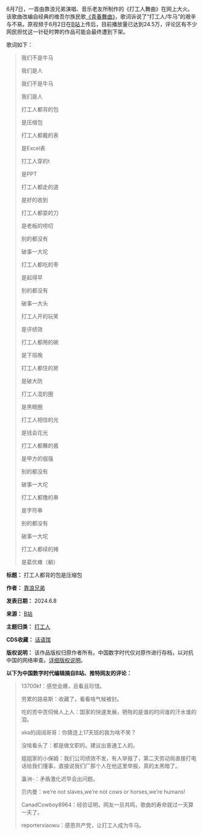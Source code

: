 6月7日，一首由靠浪兄弟演唱、音乐老友所制作的《打工人舞曲》在网上大火。该歌曲改编自经典的维吾尔族民歌[《青春舞曲》](https://youtu.be/aNzZ09_-_jA?si=pE0SzCSjUMCZHaVz "《青春舞曲》")，歌词诉说了“打工人/牛马”的艰辛与不易。原视频于6月2日在[B站](https://www.bilibili.com/video/BV17t421K7za/ "B站")上传后，目前播放量已达到24.5万，评论区有不少网民担忧这一针砭时弊的作品可能会最终遭到下架。



歌词如下：



> 我们不是牛马  
> 
> 我们是人  
> 
> 我们不是牛马  
> 
> 我们是人  
> 
> 打工人都背的包  
> 
> 是压缩包  
> 
> 打工人都戴的表  
> 
> 是Excel表  
> 
> 打工人穿的t  
> 
> 是PPT  
> 
> 打工人都走的道  
> 
> 是好的收到  
> 
> 打工人都耍的刀  
> 
> 是老板的唠叨  
> 
> 别的都没有  
> 
> 破事一大坨  
> 
> 打工人都吃的枣  
> 
> 是起得早  
> 
> 别的都没有  
> 
> 破事一大头  
> 
> 打工人开的玩笑  
> 
> 是评绩效  
> 
> 打工人都用的碗  
> 
> 是下班晚  
> 
> 打工人都住的房  
> 
> 是破大防  
> 
> 打工人混的圈  
> 
> 是黑眼圈  
> 
> 打工人相信的光  
> 
> 是钱会花光  
> 
> 打工人都蘸的酱  
> 
> 是甲方的倔强  
> 
> 别的都没有  
> 
> 破事一大坨  
> 
> 打工人都撸的串  
> 
> 是字符串  
> 
> 别的都没有  
> 
> 破事一大坨  
> 
> 打工人都续的摊  
> 
> 是葛优瘫（躺）




**标题：** 打工人都背的包是压缩包  

**作者：** [靠浪兄弟](https://chinadigitaltimes.net/space/靠浪兄弟)  

**发表日期：** 2024.6.8  

**来源：** [B站](https://www.bilibili.com/video/BV17t421K7za)  

**主题归类：** [打工人](https://chinadigitaltimes.net/space/打工人)  

**CDS收藏：** [话语馆](https://chinadigitaltimes.net/space/%E8%AF%9D%E8%AF%AD%E9%A6%86)  

**版权说明：** 该作品版权归原作者所有。中国数字时代仅对原作进行存档，以对抗中国的网络审查。[详细版权说明](https://chinadigitaltimes.net/chinese/copyright)。


**以下为中国数字时代编辑摘自B站、推特网友的评论：** 



> 13700kf：感觉会爆，且看且珍惜。
> 
> 
> 劳累的路易斯：收藏了，看看啥气候被封。
> 
> 
> 吃的苦中苦伺候人上人：国家的快速发展，牺牲的是谁的时间谁的汗水谁的泪。
> 
> 
> xka的阔阔哥哥：你猜连上17天班的我为啥不笑？
> 
> 
> 没啥看头了：都是做文职的。建议出普通工人的。
> 
> 
> 姐姐家的小保姆：我们公司绩效不发，有人举报了，第二天劳动局直接打电话给我们懂事，直接说我们厂那个人在他这里举报，真的太黑暗了。
> 
> 
> 瀛洲-：矛盾激化迟早会出问题。
> 
> 
> 贝内曼：we’re not slaves,we’re not cows or horses,we’re humans!
> 
> 
> CanadCowboy8964：经验证明，网友一旦共鸣，歌曲的寿命就过一天算一天了。
> 
> 
> reporterxiaowu：感恩共产党，让打工人成为牛马。

